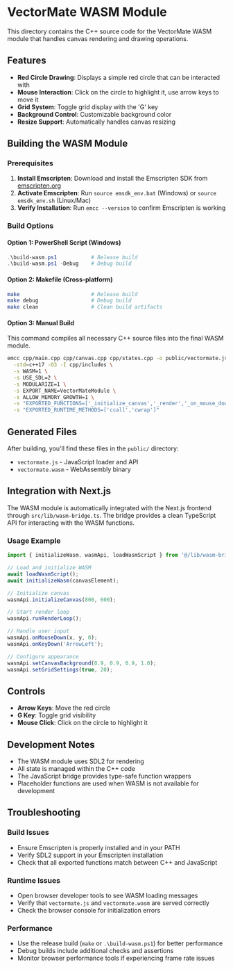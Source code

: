# VectorMate WASM Module

This directory contains the C++ source code for the VectorMate WASM module that handles canvas rendering and drawing operations.

## Features

- **Red Circle Drawing**: Displays a simple red circle that can be interacted with
- **Mouse Interaction**: Click on the circle to highlight it, use arrow keys to move it
- **Grid System**: Toggle grid display with the 'G' key
- **Background Control**: Customizable background color
- **Resize Support**: Automatically handles canvas resizing

## Building the WASM Module

### Prerequisites

1. **Install Emscripten**: Download and install the Emscripten SDK from [emscripten.org](https://emscripten.org/docs/getting_started/downloads.html)
2. **Activate Emscripten**: Run `source emsdk_env.bat` (Windows) or `source emsdk_env.sh` (Linux/Mac)
3. **Verify Installation**: Run `emcc --version` to confirm Emscripten is working

### Build Options

#### Option 1: PowerShell Script (Windows)
```powershell
.\build-wasm.ps1           # Release build
.\build-wasm.ps1 -Debug    # Debug build
```

#### Option 2: Makefile (Cross-platform)
```bash
make                       # Release build
make debug                 # Debug build
make clean                 # Clean build artifacts
```

#### Option 3: Manual Build
This command compiles all necessary C++ source files into the final WASM module.

```bash
emcc cpp/main.cpp cpp/canvas.cpp cpp/states.cpp -o public/vectormate.js \
  -std=c++17 -O3 -I cpp/includes \
  -s WASM=1 \
  -s USE_SDL=2 \
  -s MODULARIZE=1 \
  -s EXPORT_NAME=VectorMateModule \
  -s ALLOW_MEMORY_GROWTH=1 \
  -s "EXPORTED_FUNCTIONS=['_initialize_canvas','_render','_on_mouse_down','_on_mouse_move','_on_mouse_up','_on_key_down','_resize_canvas','_set_canvas_background','_set_grid_settings','_set_zoom_level']" \
  -s "EXPORTED_RUNTIME_METHODS=['ccall','cwrap']"
```

## Generated Files

After building, you'll find these files in the `public/` directory:
- `vectormate.js` - JavaScript loader and API
- `vectormate.wasm` - WebAssembly binary

## Integration with Next.js

The WASM module is automatically integrated with the Next.js frontend through `src/lib/wasm-bridge.ts`. The bridge provides a clean TypeScript API for interacting with the WASM functions.

### Usage Example

```typescript
import { initializeWasm, wasmApi, loadWasmScript } from '@/lib/wasm-bridge';

// Load and initialize WASM
await loadWasmScript();
await initializeWasm(canvasElement);

// Initialize canvas
wasmApi.initializeCanvas(800, 600);

// Start render loop
wasmApi.runRenderLoop();

// Handle user input
wasmApi.onMouseDown(x, y, 0);
wasmApi.onKeyDown('ArrowLeft');

// Configure appearance
wasmApi.setCanvasBackground(0.9, 0.9, 0.9, 1.0);
wasmApi.setGridSettings(true, 20);
```

## Controls

- **Arrow Keys**: Move the red circle
- **G Key**: Toggle grid visibility
- **Mouse Click**: Click on the circle to highlight it

## Development Notes

- The WASM module uses SDL2 for rendering
- All state is managed within the C++ code
- The JavaScript bridge provides type-safe function wrappers
- Placeholder functions are used when WASM is not available for development

## Troubleshooting

### Build Issues
- Ensure Emscripten is properly installed and in your PATH
- Verify SDL2 support in your Emscripten installation
- Check that all exported functions match between C++ and JavaScript

### Runtime Issues
- Open browser developer tools to see WASM loading messages
- Verify that `vectormate.js` and `vectormate.wasm` are served correctly
- Check the browser console for initialization errors

### Performance
- Use the release build (`make` or `.\build-wasm.ps1`) for better performance
- Debug builds include additional checks and assertions
- Monitor browser performance tools if experiencing frame rate issues
